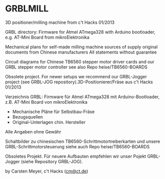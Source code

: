 GRBLMILL
========

3D positioner/milling machine from c't Hacks 01/2013

GRBL directory: Firmware for Atmel ATmega328 with Arduino bootloader, e.g. AT-Mini Board from mikroElektronika

Mechanical plans for self-made milling machine
sources of supply
original documents from Chinese manufacturers
All statements without guarantee

Circuit diagrams for Chinese TB6560 stepper motor driver cards and our GRBL stepper motor controller see also Repo heise/TB6560-BOARDS

Obsolete project. For newer setups we recommend our GRBL-Jogger project (see GRBL-JOG repository).3D-Positionierer/Fräse aus c't Hacks 01/2013


Verzeichnis GRBL: Firmware für Atmel ATmega328 mit Arduino-Bootloader, z.B. AT-Mini Board von mikroElektronika

- Mechanische Pläne für Selbstbau-Fräse
- Bezugsquellen
- Original-Unterlagen chin. Hersteller

Alle Angaben ohne Gewähr

Schaltbilder zu chinesischen TB6560-Schrittmotortreiberkarten 
und unsere GRBL-Schrittmotorsteuerung siehe auch Repo heise/TB6560-BOARDS

Obsoletes Projekt. Für neuere Aufbauten empfehlen wir unser Pojekt GRBL-Jogger (siehe Repository GRBL-JOG).


by Carsten Meyer, c't Hacks (cm@ct.de)
